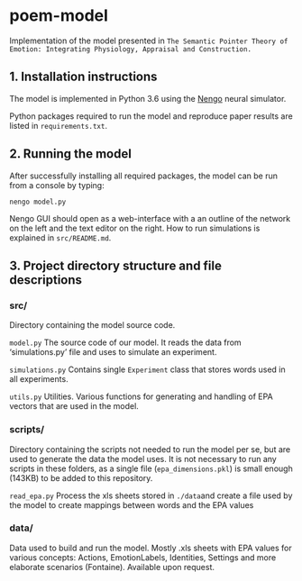 # poem-model
Implementation of the model presented in `The Semantic Pointer Theory of
Emotion: Integrating Physiology, Appraisal and Construction.`

## 1. Installation instructions
The model is implemented in Python 3.6 using the [Nengo](https://github.com/nengo/nengo) neural simulator. 

Python packages required to run the model and reproduce paper results are
listed in `requirements.txt`.

## 2. Running the model

After successfully installing all required packages, the model can be run from a console by typing:
```
nengo model.py
```
Nengo GUI should open as a web-interface with a an outline of the network on the left and the text editor on the right. How to run simulations is explained in `src/README.md`.

## 3. Project directory structure and file descriptions

### src/ 
Directory containing the model source code.

`model.py` The source code of our model. It reads the data from
‘simulations.py’ file and uses to simulate an experiment.

`simulations.py` Contains single `Experiment` class that stores words used in all experiments.

`utils.py` Utilities. Various functions for generating and handling of EPA
vectors that are used in the model.

### scripts/ 
Directory containing the scripts not needed to run the model per
se, but are used to generate the data the model uses. 
It is not necessary to run any scripts in these folders, as a single file
(`epa_dimensions.pkl`) is small enough (143KB) to be added to this repository.

`read_epa.py` Process the xls sheets stored in `./data`and create a file used by the model to
create mappings between words and the EPA values

### data/
Data used to build and run the model. Mostly .xls sheets with EPA values for
various concepts: Actions, EmotionLabels, Identities, Settings and more
elaborate scenarios (Fontaine). Available upon request.
